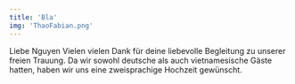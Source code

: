 ```yaml
---
title: 'Bla'
img: 'ThaoFabian.png'
---
```

Liebe Nguyen
Vielen vielen Dank für deine liebevolle Begleitung zu unserer freien Trauung. Da wir sowohl deutsche als auch vietnamesische Gäste hatten, haben wir uns eine zweisprachige Hochzeit gewünscht.